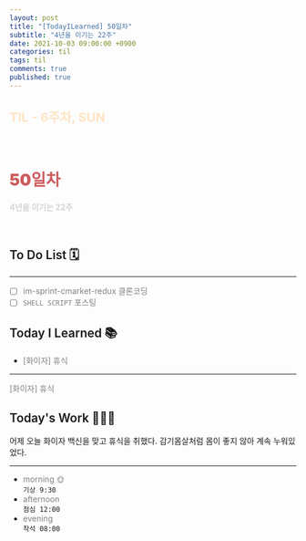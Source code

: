 ```yaml
---
layout: post
title: "[TodayILearned] 50일차"
subtitle: "4년을 이기는 22주"
date: 2021-10-03 09:00:00 +0900
categories: til
tags: til
comments: true
published: true
---
```


## <span style="color:Bisque;font-size: 22px">TIL - 6주차, SUN</span>

<br />

# **<span style="font-weight:900;color:indianred">50일차</span>**

**<span style="color:lightgray">4년을 이기는 22주</span>**

<br />

## <span style="font-weight:600">To Do List</span> 🗓

---

- [ ] <span style="color:gray">im-sprint-cmarket-redux 클론코딩</span>
- [ ] <span style="color:gray">`SHELL SCRIPT` 포스팅</span>

## <span style="font-weight:600">Today I Learned</span> 📚

- <span style="color:gray">[화이자] 휴식</span>

---

<span style="color:gray">[화이자] 휴식</span>

## <span style="font-weight:600">Today's Work</span> 🧗🏻‍♂️

어제 오늘 화이자 백신을 맞고 휴식을 취했다. 감기몸살처럼 몸이 좋지 않아 계속 누워있었다.

---

- <span style="color:gray">morning 🌞</span> <br>
  `기상 9:30` <br>
- <span style="color:gray">afternoon</span> <br>
  `점심 12:00`<br>
- <span style="color:gray">evening</span> <br>
  `착석 08:00`<br>
